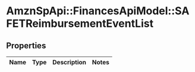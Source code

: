 # AmznSpApi::FinancesApiModel::SAFETReimbursementEventList

## Properties
Name | Type | Description | Notes
------------ | ------------- | ------------- | -------------

